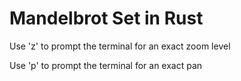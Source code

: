 # Mandelbrot Set in Rust

Use 'z' to prompt the terminal for an exact zoom level

Use 'p' to prompt the terminal for an exact pan